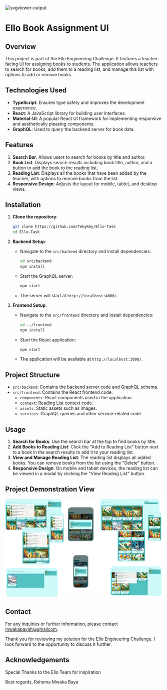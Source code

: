  ![svgviewer-output](https://github.com/ElloTechnology/backend_takehome/assets/3518127/561bc8d4-bffc-4360-b9ea-61e876bcec93)

# Ello Book Assignment UI

## Overview

This project is part of the Ello Engineering Challenge. It features a teacher-facing UI for assigning books to students. The application allows teachers to search for books, add them to a reading list, and manage this list with options to add or remove books.

## Technologies Used

- **TypeScript**: Ensures type safety and improves the development experience.
- **React**: A JavaScript library for building user interfaces.
- **Material-UI**: A popular React UI framework for implementing responsive and aesthetically pleasing components.
- **GraphQL**: Used to query the backend server for book data.

## Features

1. **Search Bar**: Allows users to search for books by title and author.
2. **Book List**: Displays search results including book title, author, and a button to add the book to the reading list.
3. **Reading List**: Displays all the books that have been added by the teacher, with options to remove books from the list.
4. **Responsive Design**: Adjusts the layout for mobile, tablet, and desktop views.

## Installation

1. **Clone the repository**:
    ```bash
    git clone https://github.com/TekyRey/Ello-Task
    cd Ello-Task
    ```

2. **Backend Setup**:
    - Navigate to the `src/backend` directory and install dependencies:
      ```bash
      cd src/backend
      npm install
      ```
    - Start the GraphQL server:
      ```bash
      npm start
      ```
    - The server will start at `http://localhost:4000/`.

3. **Frontend Setup**:
    - Navigate to the `src/frontend` directory and install dependencies:
      ```bash
      cd ../frontend
      npm install
      ```
    - Start the React application:
      ```bash
      npm start
      ```
    - The application will be available at `http://localhost:3000/`.

## Project Structure

- `src/backend`: Contains the backend server code and GraphQL schema.
- `src/frontend`: Contains the React frontend code.
  - `components`: React components used in the application.
  - `context`: Reading List context code.
  - `assets`: Static assets such as images.
  - `services`: GraphQL queries and other service-related code.
  
  

## Usage

1. **Search for Books**: Use the search bar at the top to find books by title.
2. **Add Books to Reading List**: Click the "Add to Reading List" button next to a book in the search results to add it to your reading list.
3. **View and Manage Reading List**: The reading list displays all added books. You can remove books from the list using the "Delete" button.
4. **Responsive Design**: On mobile and tablet devices, the reading list can be viewed in a modal by clicking the "View Reading List" button.

## Project Demonstration View

![Project View](/frontend/src/assets/demo/demo.png)


## Contact

For any inquiries or further information, please contact [mwakabayah@gmailcom](mailto:mwakabayah@gmail.com).

Thank you for reviewing my solution for the Ello Engineering Challenge. I look forward to the opportunity to discuss it further.

## Acknowledgements
Special Thanks to the Ello Team for inspiration

Best regards,
Rehema Mwaka Baya
